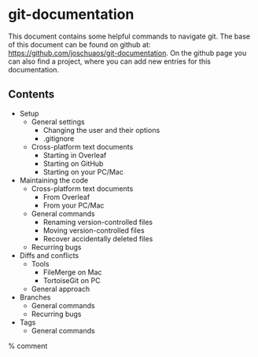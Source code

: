 # git-documentation
This document contains some helpful commands to navigate git. The base of this document can be found on github at: https://github.com/joschuaos/git-documentation. On the github page you can also find a project, where you can add new entries for this documentation.

## Contents
* Setup
  * General settings 
    * Changing the user and their options
    * .gitignore
  * Cross-platform text documents
    * Starting in Overleaf
    * Starting on GitHub
    * Starting on your PC/Mac
* Maintaining the code
  * Cross-platform text documents
    * From Overleaf
    * From your PC/Mac
  * General commands  
    * Renaming version-controlled files
    * Moving version-controlled files
    * Recover accidentally deleted files
  * Recurring bugs
* Diffs and conflicts
  * Tools
    * FileMerge on Mac
    * TortoiseGit on PC
  * General approach
* Branches
  * General commands
  * Recurring bugs
* Tags
  * General commands

% comment
